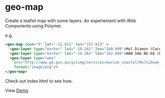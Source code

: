 geo-map
=======

Create a leaflet map with some layers. An experiement with Web Components using Polymer.

e.g.

```HTML
<geo-map zoom="4" lat="-21.811" lon="157.023" >
  <geo-layer type="marker" lat="-10.262" lon="160.099">Mol Diamon (Cargo vessel)</geo-layer>
  <geo-layer type="marker" lat="-16.262" lon="162.099">NAN SHA NO.68 (Passenger ship)</geo-layer>
  <geo-layer type="wms" 
    src="http://www.ga.gov.au/gisimg/services/marine_coastal/Multibeam_50m_Bathymetry_2012_RGB/MapServer/WMSServer" name="0"
    format="image/png"/>
</geo-map>
```

Check out index.html to see how.

View [Demo](https://c9.io/alphillips/geo-map/workspace/index.html)
